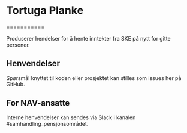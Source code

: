 # Tortuga Planke
===========

Produserer hendelser for å hente inntekter fra SKE på nytt for gitte personer.

## Henvendelser

Spørsmål knyttet til koden eller prosjektet kan stilles som issues her på GitHub.

## For NAV-ansatte

Interne henvendelser kan sendes via Slack i kanalen #samhandling_pensjonsområdet.